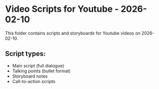 # Video Scripts for Youtube - 2026-02-10

This folder contains scripts and storyboards for Youtube videos on 2026-02-10.

## Script types:
- Main script (full dialogue)
- Talking points (bullet format)
- Storyboard notes
- Call-to-action scripts

